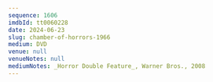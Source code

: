 ```yaml
---
sequence: 1606
imdbId: tt0060228
date: 2024-06-23
slug: chamber-of-horrors-1966
medium: DVD
venue: null
venueNotes: null
mediumNotes: _Horror Double Feature_, Warner Bros., 2008
---
```


